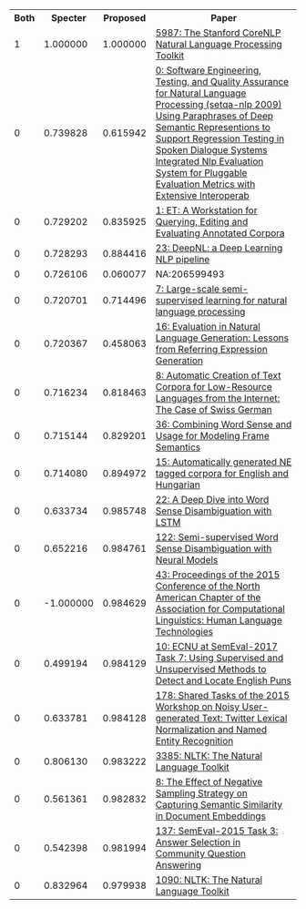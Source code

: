 <html><table><tr>
<th>Both</th>
<th>Specter</th>
<th>Proposed</th>
<th>Paper</th>
</tr>
<tr>
<td>1</td>
<td>1.000000</td>
<td>1.000000</td>
<td><a href="https://www.semanticscholar.org/paper/2f5102ec3f70d0dea98c957cc2cab4d15d83a2da">5987: The Stanford CoreNLP Natural Language Processing Toolkit</a></td>
</tr>
<tr>
<td>0</td>
<td>0.739828</td>
<td>0.615942</td>
<td><a href="https://www.semanticscholar.org/paper/8e3d2ba24911df4cd10364f712e5fe33cf02cb0e">0: Software Engineering, Testing, and Quality Assurance for Natural Language Processing (setqa-nlp 2009) Using Paraphrases of Deep Semantic Representions to Support Regression Testing in Spoken Dialogue Systems Integrated Nlp Evaluation System for Pluggable Evaluation Metrics with Extensive Interoperab</a></td>
</tr>
<tr>
<td>0</td>
<td>0.729202</td>
<td>0.835925</td>
<td><a href="https://www.semanticscholar.org/paper/32988fd58fbec2cbe2e0005d038ee8c566e0bda9">1: ET: A Workstation for Querying, Editing and Evaluating Annotated Corpora</a></td>
</tr>
<tr>
<td>0</td>
<td>0.728293</td>
<td>0.884416</td>
<td><a href="https://www.semanticscholar.org/paper/c0fe09836bb28e622ba06733fc5d038ebabc64eb">23: DeepNL: a Deep Learning NLP pipeline</a></td>
</tr>
<tr>
<td>0</td>
<td>0.726106</td>
<td>0.060077</td>
<td>NA:206599493</td>
</tr>
<tr>
<td>0</td>
<td>0.720701</td>
<td>0.714496</td>
<td><a href="https://www.semanticscholar.org/paper/8c7635bca49d86b50171cce3636993916e62738d">7: Large-scale semi-supervised learning for natural language processing</a></td>
</tr>
<tr>
<td>0</td>
<td>0.720367</td>
<td>0.458063</td>
<td><a href="https://www.semanticscholar.org/paper/f285d338bae78a1bc278081759a3395ea94ccec7">16: Evaluation in Natural Language Generation: Lessons from Referring Expression Generation</a></td>
</tr>
<tr>
<td>0</td>
<td>0.716234</td>
<td>0.818463</td>
<td><a href="https://www.semanticscholar.org/paper/38e38bf3e6adf7060f889f5c1e54ef60ee0924c1">8: Automatic Creation of Text Corpora for Low-Resource Languages from the Internet: The Case of Swiss German</a></td>
</tr>
<tr>
<td>0</td>
<td>0.715144</td>
<td>0.829201</td>
<td><a href="https://www.semanticscholar.org/paper/6567416418d2c2dae3eb28b138e61c252b4ee92b">36: Combining Word Sense and Usage for Modeling Frame Semantics</a></td>
</tr>
<tr>
<td>0</td>
<td>0.714080</td>
<td>0.894972</td>
<td><a href="https://www.semanticscholar.org/paper/b3d010fe036d0d9c7dfc221b4d99c7a83c8c5a77">15: Automatically generated NE tagged corpora for English and Hungarian</a></td>
</tr>
<tr>
<td>0</td>
<td>0.633734</td>
<td>0.985748</td>
<td><a href="https://www.semanticscholar.org/paper/682af5a623f913fd332b70dd7708a7c4cb13b85a">22: A Deep Dive into Word Sense Disambiguation with LSTM</a></td>
</tr>
<tr>
<td>0</td>
<td>0.652216</td>
<td>0.984761</td>
<td><a href="https://www.semanticscholar.org/paper/c820c904f4fb2ccf52cad6fe8b50153786964805">122: Semi-supervised Word Sense Disambiguation with Neural Models</a></td>
</tr>
<tr>
<td>0</td>
<td>-1.000000</td>
<td>0.984629</td>
<td><a href="https://www.semanticscholar.org/paper/f5fd38858d79a71bc5b48a889c02a66f8648767d">43: Proceedings of the 2015 Conference of the North American Chapter of the Association for Computational Linguistics: Human Language Technologies</a></td>
</tr>
<tr>
<td>0</td>
<td>0.499194</td>
<td>0.984129</td>
<td><a href="https://www.semanticscholar.org/paper/0efc72b931640a8ffe5942ed4d943ae5654a4a4a">10: ECNU at SemEval-2017 Task 7: Using Supervised and Unsupervised Methods to Detect and Locate English Puns</a></td>
</tr>
<tr>
<td>0</td>
<td>0.633781</td>
<td>0.984128</td>
<td><a href="https://www.semanticscholar.org/paper/753e30826f1908a62a8d251fc6b1b598f86d2bb2">178: Shared Tasks of the 2015 Workshop on Noisy User-generated Text: Twitter Lexical Normalization and Named Entity Recognition</a></td>
</tr>
<tr>
<td>0</td>
<td>0.806130</td>
<td>0.983222</td>
<td><a href="https://www.semanticscholar.org/paper/01a660ec8aa995a88a00bfb41cb86c022047a9db">3385: NLTK: The Natural Language Toolkit</a></td>
</tr>
<tr>
<td>0</td>
<td>0.561361</td>
<td>0.982832</td>
<td><a href="https://www.semanticscholar.org/paper/a96be520810c1e593c9a06c78bf091af68663c52">8: The Effect of Negative Sampling Strategy on Capturing Semantic Similarity in Document Embeddings</a></td>
</tr>
<tr>
<td>0</td>
<td>0.542398</td>
<td>0.981994</td>
<td><a href="https://www.semanticscholar.org/paper/bcf0d9a7c425ebb443d063c613715e021c88865b">137: SemEval-2015 Task 3: Answer Selection in Community Question Answering</a></td>
</tr>
<tr>
<td>0</td>
<td>0.832964</td>
<td>0.979938</td>
<td><a href="https://www.semanticscholar.org/paper/bc2b394d707a186f64f5092870593ca52d3003fd">1090: NLTK: The Natural Language Toolkit</a></td>
</tr>
</table></html>
